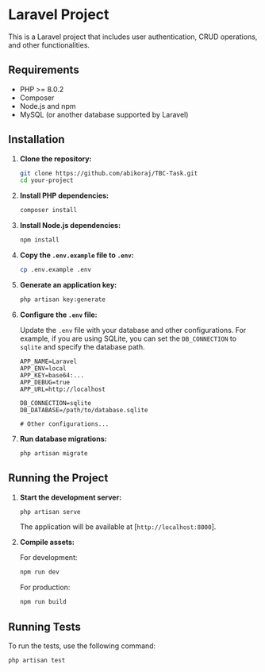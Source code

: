 # Laravel Project

This is a Laravel project that includes user authentication, CRUD operations, and other functionalities.

## Requirements

- PHP >= 8.0.2
- Composer
- Node.js and npm
- MySQL (or another database supported by Laravel)

## Installation

1. **Clone the repository:**

    ```sh
    git clone https://github.com/abikoraj/TBC-Task.git
    cd your-project
    ```

2. **Install PHP dependencies:**

    ```sh
    composer install
    ```

3. **Install Node.js dependencies:**

    ```sh
    npm install
    ```

4. **Copy the `.env.example` file to `.env`:**

    ```sh
    cp .env.example .env
    ```

5. **Generate an application key:**

    ```sh
    php artisan key:generate
    ```

6. **Configure the `.env` file:**

    Update the `.env` file with your database and other configurations. For example, if you are using SQLite, you can set the `DB_CONNECTION` to `sqlite` and specify the database path.

    ```env
    APP_NAME=Laravel
    APP_ENV=local
    APP_KEY=base64:...
    APP_DEBUG=true
    APP_URL=http://localhost

    DB_CONNECTION=sqlite
    DB_DATABASE=/path/to/database.sqlite

    # Other configurations...
    ```

7. **Run database migrations:**

    ```sh
    php artisan migrate
    ```


## Running the Project

1. **Start the development server:**

    ```sh
    php artisan serve
    ```

    The application will be available at [`http://localhost:8000`].

2. **Compile assets:**

    For development:

    ```sh
    npm run dev
    ```

    For production:

    ```sh
    npm run build
    ```

## Running Tests

To run the tests, use the following command:

```sh
php artisan test